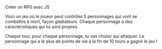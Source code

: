Créer un RPG avec JS

Voici un jeu où le joueur peut contrôler 5 personnages qui vont se combattre à mort, façon gladiateurs. Chaque personnage a des caractéristiques qui lui sont propres.

Chaque tour, pour chaque personnage, tu vas choisir qui attaquer. Le personnage qui a le plus de points de vie à la fin de 10 tours a gagné le jeu !

